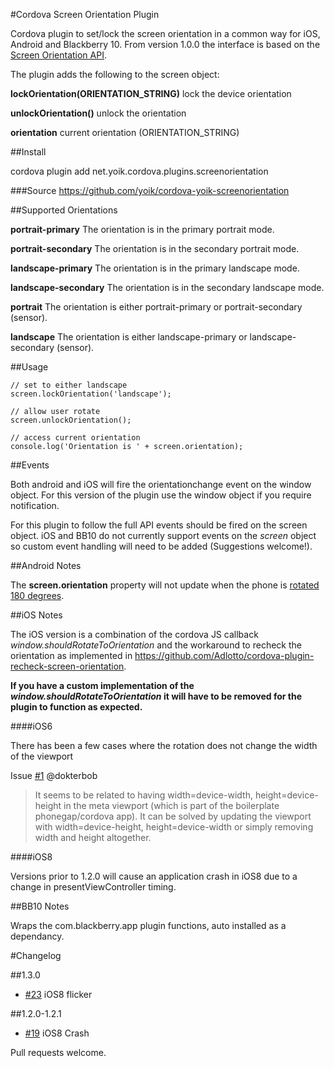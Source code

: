 #Cordova Screen Orientation Plugin

Cordova plugin to set/lock the screen orientation in a common way for iOS, Android and Blackberry 10.  From version 1.0.0 the interface is based on the [Screen Orientation API](http://www.w3.org/TR/screen-orientation/).

The plugin adds the following to the screen object:

__lockOrientation(ORIENTATION_STRING)__
lock the device orientation

__unlockOrientation()__
unlock the orientation

__orientation__
current orientation (ORIENTATION_STRING)

##Install

cordova plugin add net.yoik.cordova.plugins.screenorientation

###Source
https://github.com/yoik/cordova-yoik-screenorientation


##Supported Orientations

__portrait-primary__
The orientation is in the primary portrait mode.

__portrait-secondary__
The orientation is in the secondary portrait mode.

__landscape-primary__
The orientation is in the primary landscape mode.

__landscape-secondary__
The orientation is in the secondary landscape mode.

__portrait__
The orientation is either portrait-primary or portrait-secondary (sensor).

__landscape__
The orientation is either landscape-primary or landscape-secondary (sensor).

##Usage

    // set to either landscape
    screen.lockOrientation('landscape');

    // allow user rotate
    screen.unlockOrientation();

    // access current orientation
    console.log('Orientation is ' + screen.orientation);

##Events

Both android and iOS will fire the orientationchange event on the window object.
For this version of the plugin use the window object if you require notification.


For this plugin to follow the full API events should be fired on the screen object.
iOS and BB10 do not currently support events on the _screen_ object so custom event
handling will need to be added (Suggestions welcome!).

##Android Notes

The __screen.orientation__ property will not update when the phone is [rotated 180 degrees](http://www.quirksmode.org/dom/events/orientationchange.html).

##iOS Notes

The iOS version is a combination of the cordova JS callback _window.shouldRotateToOrientation_ and the workaround to recheck the orientation as implemented in https://github.com/Adlotto/cordova-plugin-recheck-screen-orientation.

__If you have a custom implementation of the _window.shouldRotateToOrientation_ it will have to be removed for the plugin to function as expected.__

####iOS6

There has been a few cases where the rotation does not change the width of the viewport

Issue [#1](https://github.com/yoik/cordova-yoik-screenorientation/issues/1) @dokterbob

>It seems to be related to having width=device-width, height=device-height in the meta viewport (which is part of the boilerplate phonegap/cordova app). It can be solved by updating the viewport with width=device-height, height=device-width or simply removing width and height altogether.

####iOS8

Versions prior to 1.2.0 will cause an application crash in iOS8 due to a change in presentViewController timing.

##BB10 Notes

Wraps the com.blackberry.app plugin functions, auto installed as a dependancy.

#Changelog

##1.3.0

* [#23](https://github.com/yoik/cordova-yoik-screenorientation/issues/23) iOS8 flicker

##1.2.0-1.2.1

* [#19](https://github.com/yoik/cordova-yoik-screenorientation/issues/19) iOS8 Crash



Pull requests welcome.
